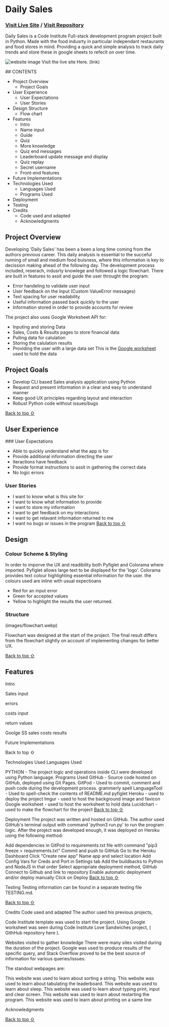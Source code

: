# Daily Sales

### [Visit Live Site](https://daily-sales.herokuapp.com/) / [Visit Repository](https://github.com/JonnyDavison/daily_sales)

Daily Sales is a Code Institute Full-stack development program project built in Python. Made with the food indusrty in particular independant restaurants and food stores in mind. Providing a quick and simple analysis to track daily trends and store these in google sheets to refeclt on over time. 

![website image](images/blablabla.webp)
Visit the live site Here.
(link)


## CONTENTS
 - Project Overview
    - Project Goals
- User Experience
    - User Expectations
    - User Stories
- Design Structure
    - Flow chart
- Features
    - Intro
    - Name input
    - Guide
    - Quiz
    - More knowledge
    - Quiz end messages
    - Leaderboard update message and display
    - Quiz replay
    - Secret username
    - Front-end features
- Future Implementations
- Technologies Used
    - Languages Used
    - Programs Used
- Deployment
- Testing
- Credits
    - Code used and adapted
    - Acknowledgments

## Project Overview
Developing 'Daily Sales' has been a been a long time coming from the authors previous career. This daily analysis is essential to the succeful running of small and medium food buisness, where this information is key to decission making ahead of the following day. The development process included, reserach, indusrty knowlege and followed a logic flowchart. There are built in features to assit and guide the user throught the program:

- Error handeling to validate user input
- User feedback on the input (Custom ValueError messages)
- Text spacing for user readability 
- Useful information passed back quickly to the user
- Information stored in order to provide accounts for review

The project also uses Google Worksheet API for:
- Inputing and storing Data 
- Sales, Costs & Results pages to store financial data
- Pulling data for calulation
- Storing the calulation results
- Providing the user with a large data set
This is the [Google worksheet](https://docs.google.com/spreadsheets/d/1NckZYPLVFrlbqXG2FIFwfhZlNg0fQ67WtQURLmhWKC8/edit?usp=sharing) used to hold the data

## Project Goals
- Develop CLI based Sales analysis application using Python
- Request and present information in a clear and easy to understand manner
- Keep good UX principles regarding layout and interaction
- Robust Python code without issues/bugs

[Back to top ⇧](#daily-sales)

## User Experience
### User Expectations
- Able to quickly understand what the app is for
- Provide additional information directing the user 
- Iteractions have feedback
- Provide format instructions to assit in gathering the correct data
- No logic errors

### User Stories
- I want to know what is this site for
- I want to know what information to provide
- I want to store my information
- I want to get feedback on my interactions
- I want to get relavant information returned to me
- I want no bugs or issues in the program
[Back to top ⇧](#daily-sales)

## Design
### Colour Scheme & Styling
In order to imporve the UX and readibility both Pyfiglet and Colorama where imported. Pyfiglet allows large text to be displayed for the 'logo'. Colorama provides text colour highlighting essential information for the user. the colours used are inline with usual expectioans
- Red for an input error
- Green for accepted values
- Yellow to highlight the results the user returned.


### Structure
(images/flowchart.webp)

Flowchart was designed at the start of the project. The final result differs from the flowchart slightly on account of implementing changes for better UX.


[Back to top ⇧](#daily-sales)

## Features
Intro

Sales  input

errors

costs input

return values 

Goolge SS
sales
costs
results


Future Implementations


Back to top ⇧

Technologies Used
Languages Used

PYTHON - The project logic and operations inside CLI were developed using Python language.
Programs Used
GitHub - Source code hosted on GitHub, deployed using Git Pages.
GitPod - Used to commit, comment and push code during the development process.
grammerly spell 
LanguageTool - Used to spell-check the contents of README.md
pyfiglet
Heroku - used to deploy the project
Imgur - used to host the background image and favicon
Google worksheet - used to host the worksheet to hold data
Lucidchart - used to make the flowchart for the project
[Back to top ⇧](#daily-sales)

Deployment
The project was written and hosted on GitHub. The author used GitHub's terminal output with command 'python3 run.py' to run the program logic. After the project was developed enough, it was deployed on Heroku using the following method:

Add dependencies in GitPod to requirements.txt file with command "pip3 freeze > requirements.txt"
Commit and push to GitHub
Go to the Heroku Dashboard
Click "Create new app"
Name app and select location
Add Config Vars for Creds and Port in Settings tab
Add the buildbacks to Python and NodeJS in that order
Select appropriate deployment method, GitHub
Connect to Github and link to repository
Enable automatic deployment and/or deploy manually
Click on Deploy
[Back to top ⇧](#daily-sales)

Testing
Testing information can be found in a separate testing file TESTING.md.

[Back to top ⇧](#daily-sales)

Credits
Code used and adapted
The author used his previous projects, 

Code Institute template was used to start the project.
Using Google worksheet was seen during Code Institute Love Sandwiches project, ( GithHub repository here ).


Websites visited to gather knowledge
There were many sites visited during the duration of the project. Google was used to produce results of the specific query, and Stack Overflow proved to be the best source of information for various queries/issues.

The standout webpages are:

This website was used to learn about sorting a string.
This website was used to learn about tabulating the leaderboard.
This website was used to learn about sleep.
This website was used to learn about typing print, input and clear screen.
This website was used to learn about restarting the program.
This website was used to learn about printing on a same line

Acknowledgments


[Back to top ⇧](#daily-sales)